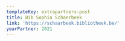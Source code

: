 ```yaml
---
templateKey: extrapartners-post
title: Bib Sophia Schaerbeek
link: 'https://schaarbeek.bibliotheek.be/'
yearPartner: 2021
---
```

